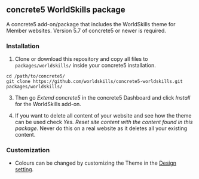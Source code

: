 ## concrete5 WorldSkills package

A concrete5 add-on/package that includes the WorldSkills theme for Member websites. Version 5.7 of concrete5 or newer is required.

### Installation

1. Clone or download this repository and copy all files to `packages/worldskills/` inside your concrete5 installation.
  
  ```
  cd /path/to/concrete5/
  git clone https://github.com/worldskills/concrete5-worldskills.git packages/worldskills/
  ```

3. Then go *Extend concrete5* in the concrete5 Dashboard and click *Install* for the WorldSkills add-on.

4. If you want to delete all content of your website and see how the theme can be used check *Yes. Reset site content with the content found in this package*. Never do this on a real website as it deletes all your existing content.

### Customization

- Colours can be changed by customizing the Theme in the [Design setting](http://www.concrete5.org/documentation/using-concrete5-7/in-page-editing/the-toolbar/page-edit-drop-down/design/).
